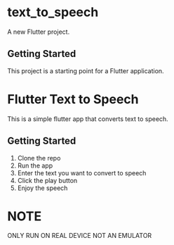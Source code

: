 # text_to_speech

A new Flutter project.

## Getting Started

This project is a starting point for a Flutter application.

# Flutter Text to Speech

This is a simple flutter app that converts text to speech.

## Getting Started
1. Clone the repo
2. Run the app
3. Enter the text you want to convert to speech
4. Click the play button
5. Enjoy the speech

# NOTE

ONLY RUN ON REAL DEVICE NOT AN EMULATOR 